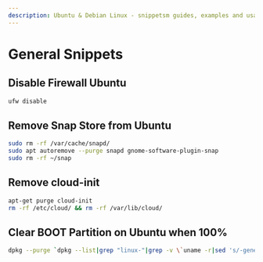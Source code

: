 ```yaml
---
description: Ubuntu & Debian Linux - snippetsm guides, examples and usage
---
```


# General Snippets

## Disable Firewall Ubuntu

```bash
ufw disable
```

## Remove Snap Store from Ubuntu

```bash
sudo rm -rf /var/cache/snapd/
sudo apt autoremove --purge snapd gnome-software-plugin-snap
sudo rm -rf ~/snap
```

## Remove cloud-init

```bash
apt-get purge cloud-init
rm -rf /etc/cloud/ && rm -rf /var/lib/cloud/
```

## Clear BOOT Partition on Ubuntu when 100%

```bash
dpkg --purge `dpkg --list|grep "linux-"|grep -v \`uname -r|sed 's/-generic//g'\`|cut -d" " -f3|grep "[0-9]-"|paste -sd " " -`
```
